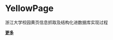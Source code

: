 YellowPage
==========

浙江大学校园黄页信息抓取及结构化进数据库实现过程

**[更多](http://rickytan.cn/blog/2013/06/16/izjuzhong-zhe-da-huang-ye-de-shi-xian/)**
